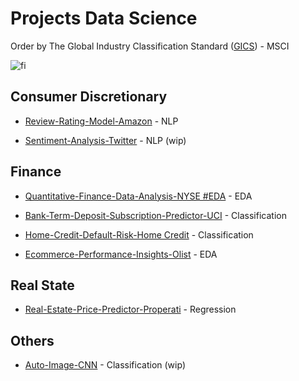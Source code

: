 # Projects Data Science

Order by The Global Industry Classification Standard ([GICS](https://www.msci.com/our-solutions/indexes/gics)) - MSCI 


![fi](https://www.msci.com/documents/1296102/11185224/870x200px-GICS-PageBanner_U.gif/bf857596-f018-125a-c784-37f17c359d57?t=1573145399828)


## Consumer Discretionary

- [Review-Rating-Model-Amazon](https://github.com/Dotto-Luis/Projects/tree/main/Consumer%20Discretionary/Amazon) - NLP

- [Sentiment-Analysis-Twitter]() - NLP (wip)


## Finance

- [Quantitative-Finance-Data-Analysis-NYSE #EDA](https://github.com/Dotto-Luis/Projects/tree/main/Finance/NYSE) - EDA

- [Bank-Term-Deposit-Subscription-Predictor-UCI](https://github.com/Dotto-Luis/Projects/tree/main/Finance/Bank%20Marketing) - Classification

- [Home-Credit-Default-Risk-Home Credit](https://github.com/Dotto-Luis/Projects/tree/main/Finance/Home_credit_default_risk) - Classification

- [Ecommerce-Performance-Insights-Olist](https://github.com/Dotto-Luis/Projects/tree/main/Finance/Ecommerce-Latam) - EDA


## Real State

- [Real-Estate-Price-Predictor-Properati](https://github.com/Dotto-Luis/Projects/tree/main/Real%20State/Properati)  - Regression

## Others

- [Auto-Image-CNN]() - Classification (wip)
